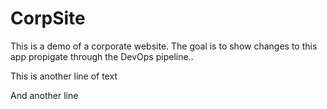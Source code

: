 # CorpSite

This is a demo of a corporate website.  The goal is to show changes to this app propigate through the DevOps pipeline..

This is another line of text

And another line
